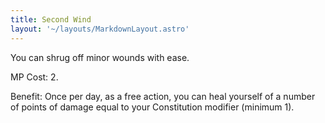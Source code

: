```yaml
---
title: Second Wind
layout: '~/layouts/MarkdownLayout.astro'
---
```

You can shrug off minor wounds with ease.

MP Cost: 2.

Benefit: Once per day, as a free action, you can heal yourself of a number of
points of damage equal to your Constitution modifier (minimum 1).

